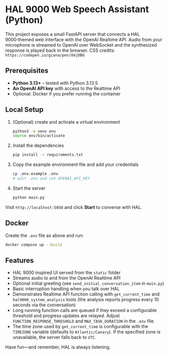 # HAL 9000 Web Speech Assistant (Python)

This project exposes a small FastAPI server that connects a HAL 9000‑themed web interface with the OpenAI Realtime API.
Audio from your microphone is streamed to OpenAI over WebSocket and the synthesized response is played back in the browser.
CSS credits: `https://codepen.io/giana/pen/XmjOBG`

## Prerequisites

- **Python 3.13+** – tested with Python 3.13.5
- **An OpenAI API key** with access to the Realtime API
- Optional: Docker if you prefer running the container

## Local Setup

1. (Optional) create and activate a virtual environment
   ```bash
   python3 -m venv env
   source env/bin/activate
   ```
2. Install the dependencies
   ```bash
   pip install -r requirements.txt
   ```
3. Copy the example environment file and add your credentials
   ```bash
   cp .env.example .env
   # edit .env and set OPENAI_API_KEY
   ```
4. Start the server
   ```bash
   python main.py
   ```

Visit `http://localhost:5050` and click **Start** to converse with HAL.

## Docker

Create the `.env` file as above and run:
```bash
docker compose up --build
```

## Features

- HAL 9000 inspired UI served from the `static` folder
- Streams audio to and from the OpenAI Realtime API
- Optional initial greeting (see `send_initial_conversation_item` in `main.py`)
- Basic interruption handling when you talk over HAL
- Demonstrates Realtime API function calling with `get_current_time`
  and `hal9000_system_analysis` tools (the analysis reports progress
  every 10 seconds via the conversation)
- Long running function calls are queued if they exceed a
  configurable threshold and progress updates are relayed. Adjust
  `FUNCTION_RESPONSE_THRESHOLD` and `MAX_TASK_DURATION` in the `.env`
  file.
- The time zone used by `get_current_time` is configurable with the
  `TIMEZONE` variable (defaults to `Atlantic/Canary`). If the specified zone is
  unavailable, the server falls back to `UTC`.

Have fun—and remember, HAL is always listening.

